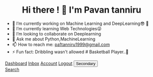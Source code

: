 ###         <h1 style="text-align:center;"> Hi there ! 👋  I'm Pavan tanniru </h1>

            


- 🔭 I’m currently working on Machine Learning and DeepLearning😎 🦾
- 🌱 I’m currently learning Web Technologies😜
- 👯 I’m looking to collaborate on Deeplearning
- 💬 Ask me about Python,MachineLearning
- 📫 How to reach me: pa1tanniru1999@gmail.com
- ⚡ Fun fact: Dribbling wasn't allowed # Basketball Player..🏀
   <link href="https://cdn.jsdelivr.net/npm/bootstrap@5.0.0-beta1/dist/css/bootstrap.min.css" rel="stylesheet" integrity="sha384-giJF6kkoqNQ00vy+HMDP7azOuL0xtbfIcaT9wjKHr8RbDVddVHyTfAAsrekwKmP1" crossorigin="anonymous">
<div class="button-group minor-group">
    <a href="#" class="button primary">Dashboard</a>
    <a href="#" class="button">Inbox</a>
    <a href="#" class="button">Account</a>
    <a href="#" class="button">Logout</a>
    <button type="button" class="btn btn-secondary">Secondary</button>
</div>
<a href="#" class="button icon search">Search</a>
